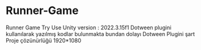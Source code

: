 # Runner-Game
Runner Game Try
Use Unity version : 2022.3.15f1
Dotween plugini kullanılarak yazılmış kodlar bulunmakta bundan dolayı Dotween Plugini şart
Proje çözünürlüğü 1920*1080
